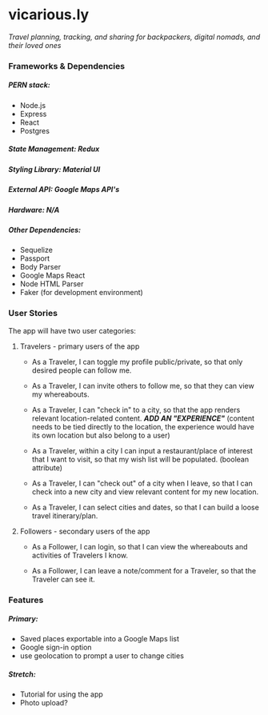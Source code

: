 # vicarious.ly
*Travel planning, tracking, and sharing for backpackers, digital nomads, and their loved ones*

### Frameworks & Dependencies
##### PERN stack:
* Node.js
* Express
* React
* Postgres

##### State Management: Redux

##### Styling Library: Material UI

##### External API: Google Maps API's

##### Hardware: N/A

##### Other Dependencies:
* Sequelize
* Passport
* Body Parser
* Google Maps React
* Node HTML Parser
* Faker (for development environment)

### User Stories
The app will have two user categories:
1. Travelers - primary users of the app
    * As a Traveler, I can toggle my profile public/private, so that only desired people can follow me.

    * As a Traveler, I can invite others to follow me, so that they can view my whereabouts.

    * As a Traveler, I can "check in" to a city, so that the app renders relevant location-related content. ***ADD AN "EXPERIENCE"*** (content needs to be tied directly to the location, the experience would have its own location but also belong to a user)

    * As a Traveler, within a city I can input a restaurant/place of interest that I want to visit, so that my wish list will be populated. (boolean attribute)

    * As a Traveler, I can "check out" of a city when I leave, so that I can check into a new city and view relevant content for my new location.

    * As a Traveler, I can select cities and dates, so that I can build a loose travel itinerary/plan.


2. Followers - secondary users of the app
    * As a Follower, I can login, so that I can view the whereabouts and activities of Travelers I know.

    * As a Follower, I can leave a note/comment for a Traveler, so that the Traveler can see it.

### Features
##### Primary:
* Saved places exportable into a Google Maps list
* Google sign-in option
* use geolocation to prompt a user to change cities

##### Stretch:
* Tutorial for using the app
* Photo upload?
